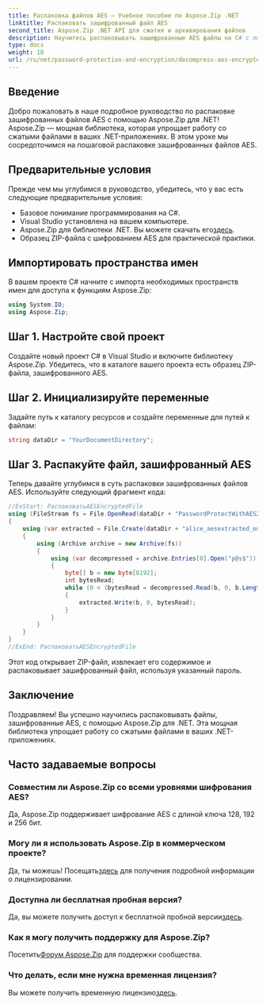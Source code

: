 ```yaml
---
title: Распаковка файлов AES — Учебное пособие по Aspose.Zip .NET
linktitle: Распаковать зашифрованный файл AES
second_title: Aspose.Zip .NET API для сжатия и архивирования файлов
description: Научитесь распаковывать зашифрованные AES файлы на C# с помощью Aspose.Zip для .NET. Следуйте нашему пошаговому руководству для эффективной обработки файлов.
type: docs
weight: 18
url: /ru/net/password-protection-and-encryption/decompress-aes-encrypted-file/
---
```


## Введение

Добро пожаловать в наше подробное руководство по распаковке зашифрованных файлов AES с помощью Aspose.Zip для .NET! Aspose.Zip — мощная библиотека, которая упрощает работу со сжатыми файлами в ваших .NET-приложениях. В этом уроке мы сосредоточимся на пошаговой распаковке зашифрованных файлов AES.

## Предварительные условия

Прежде чем мы углубимся в руководство, убедитесь, что у вас есть следующие предварительные условия:

- Базовое понимание программирования на C#.
- Visual Studio установлена на вашем компьютере.
-  Aspose.Zip для библиотеки .NET. Вы можете скачать его[здесь](https://releases.aspose.com/zip/net/).
- Образец ZIP-файла с шифрованием AES для практической практики.

## Импортировать пространства имен

В вашем проекте C# начните с импорта необходимых пространств имен для доступа к функциям Aspose.Zip:

```csharp
using System.IO;
using Aspose.Zip;
```

## Шаг 1. Настройте свой проект

Создайте новый проект C# в Visual Studio и включите библиотеку Aspose.Zip. Убедитесь, что в каталоге вашего проекта есть образец ZIP-файла, зашифрованного AES.

## Шаг 2. Инициализируйте переменные

Задайте путь к каталогу ресурсов и создайте переменные для путей к файлам:

```csharp
string dataDir = "YourDocumentDirectory";
```

## Шаг 3. Распакуйте файл, зашифрованный AES

Теперь давайте углубимся в суть распаковки зашифрованных файлов AES. Используйте следующий фрагмент кода:

```csharp
//ExStart: РаспаковатьAESEncryptedFile
using (FileStream fs = File.OpenRead(dataDir + "PasswordProtectWithAES256_out.zip"))
{
    using (var extracted = File.Create(dataDir + "alice_aesextracted_out.txt"))
    {
        using (Archive archive = new Archive(fs))
        {
            using (var decompressed = archive.Entries[0].Open("p@s$"))
            {
                byte[] b = new byte[8192];
                int bytesRead;
                while (0 < (bytesRead = decompressed.Read(b, 0, b.Length)))
                {
                    extracted.Write(b, 0, bytesRead);
                }
            }
        }
    }
}
//ExEnd: РаспаковатьAESEncryptedFile
```

Этот код открывает ZIP-файл, извлекает его содержимое и распаковывает зашифрованный файл, используя указанный пароль.

## Заключение

Поздравляем! Вы успешно научились распаковывать файлы, зашифрованные AES, с помощью Aspose.Zip для .NET. Эта мощная библиотека упрощает работу со сжатыми файлами в ваших .NET-приложениях.

## Часто задаваемые вопросы

### Совместим ли Aspose.Zip со всеми уровнями шифрования AES?
Да, Aspose.Zip поддерживает шифрование AES с длиной ключа 128, 192 и 256 бит.

### Могу ли я использовать Aspose.Zip в коммерческом проекте?
 Да, ты можешь! Посещать[здесь](https://purchase.aspose.com/buy) для получения подробной информации о лицензировании.

### Доступна ли бесплатная пробная версия?
 Да, вы можете получить доступ к бесплатной пробной версии[здесь](https://releases.aspose.com/).

### Как я могу получить поддержку для Aspose.Zip?
 Посетить[Форум Aspose.Zip](https://forum.aspose.com/c/zip/37) для поддержки сообщества.

### Что делать, если мне нужна временная лицензия?
 Вы можете получить временную лицензию[здесь](https://purchase.aspose.com/temporary-license/).


